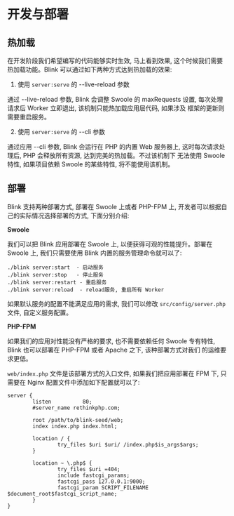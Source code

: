 开发与部署
=========

## 热加载

在开发阶段我们希望编写的代码能够实时生效, 马上看到效果, 这个时候我们需要热加载功能。Blink 可以通过如下两种方式达到热加载的效果:
 
1. 使用 `server:serve` 的 --live-reload 参数
 
 通过 --live-reload 参数, Blink 会调整 Swoole 的 maxRequests 设置, 每次处理请求后 Worker 立即退出, 该机制只能热加载应用层代码, 如果涉及
 框架的更新则需要重启服务。
 
2. 使用 `server:serve` 的 --cli 参数
 
 通过应用 --cli 参数, Blink 会运行在 PHP 的内置 Web 服务器上, 这时每次请求处理后, PHP 会释放所有资源, 达到完美的热加载。不过该机制下
 无法使用 Swoole 特性, 如果项目依赖 Swoole 的某些特性, 将不能使用该机制。
 
 
## 部署

Blink 支持两种部署方式, 部署在 Swoole 上或者 PHP-FPM 上, 开发者可以根据自己的实际情况选择部署的方式, 下面分别介绍:

**Swoole**

我们可以把 Blink 应用部署在 Swoole 上, 以便获得可观的性能提升。部署在 Swoole 上, 我们只需要使用 Blink 内置的服务管理命令就可以了:

```
./blink server:start  - 启动服务
./blink server:stop   - 停止服务
./blink server:restart - 重启服务
./blink server:reload  - reload服务, 重启所有 Worker
```

如果默认服务的配置不能满足应用的需求, 我们可以修改 `src/config/server.php` 文件, 自定义服务配置。


**PHP-FPM**

如果我们的应用对性能没有严格的要求, 也不需要依赖任何 Swoole 专有特性, Blink 也可以部署在 PHP-FPM 或者 Apache 之下, 该种部署方式对我们
的运维要求更低。

`web/index.php` 文件是该部署方式的入口文件, 如果我们把应用部署在 FPM 下, 只需要在 Nginx 配置文件中添加如下配置就可以了:

```
server {
        listen          80;
        #server_name rethinkphp.com;

        root /path/to/blink-seed/web;
        index index.php index.html;

        location / {
                try_files $uri $uri/ /index.php$is_args$args;
        }

        location ~ \.php$ {
                try_files $uri =404;
                include fastcgi_params;
                fastcgi_pass 127.0.0.1:9000;
                fastcgi_param SCRIPT_FILENAME $document_root$fastcgi_script_name;
        }
}

```
